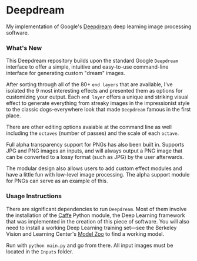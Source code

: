 # Deepdream

My implementation of Google's [Deepdream](https://github.com/google/deepdream) deep learning image processing software.

### What's New

This Deepdream repository builds upon the standard Google `Deepdream` interface to offer a simple, intuitive and easy-to-use command-line interface for generating custom "dream" images.

After sorting through all of the 80+ `end layers` that are available, I've isolated the 9 most interesting effects and presented them as options for customizing your output. Each `end layer` offers a unique and striking visual effect to generate everything from streaky images in the impressionist style to the classic dogs-everywhere look that made `Deepdream` famous in the first place.

There are other editing options avaiable at the command line as well including the `octaves` (number of passes) and the scale of each `octave`.

Full alpha transparency support for PNGs has also been built in. Supports JPG and PNG images an inputs, and will always output a PNG image that can be converted to a lossy format (such as JPG) by the user afterwards.

The modular design also allows users to add custom effect modules and have a little fun with low-level image processing. The alpha support module for PNGs can serve as an example of this.

### Usage Instructions

There are significant dependencies to run `Deepdream`. Most of them involve the installation of the [Caffe](http://caffe.berkeleyvision.org/installation.html) Python module, the Deep Learning framework that was implemented in the creation of this piece of software. You will also need to install a working Deep Learning training set—see the Berkeley Vision and Learning Center's [Model Zoo](https://github.com/BVLC/caffe/wiki/Model-Zoo) to find a working model.

Run with `python main.py` and go from there. All input images must be located in the `Inputs` folder.